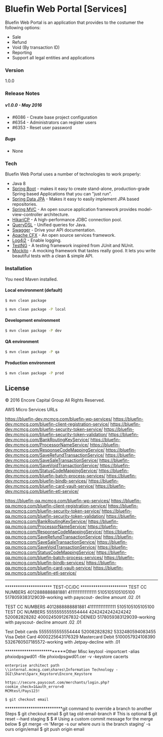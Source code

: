 # Bluefin Web Portal [Services]

Bluefin Web Portal is an application that provides to the costumer the following options:

  - Sale
  - Refund
  - Void (By transaction ID)
  - Reporting
  - Support all legal entities and applications 

### Version
1.0.0

### Release Notes
##### v1.0.0 - May 2016
* #6086 - Create base project configuration
* #6354 - Administrators can register users
* #6353 - Reset user password
##### Bugs
* None

### Tech

Bluefin Web Portal uses a number of technologies to work properly:

* Java 8
* [Spring Boot] - makes it easy to create stand-alone, production-grade Spring based Applications that you can "just run".
* [Spring Data JPA] - Makes it easy to easily implement JPA based repositories.
* [Spring MVC] - An open source application framework provides model-view-controller architecture.
* [HikariCP] - A high-performance JDBC connection pool.
* [QueryDSL] - Unified queries for Java.
* [Swagger] - Drive your API documentation.
* [Apache CFX] - An open source services framework.
* [Log4j2] - Enable logging.
* [TestNG] - A testing framework inspired from JUnit and NUnit. 
* [Mockito] - A mocking framework that tastes really good. It lets you write beautiful tests with a clean & simple API. 

### Installation

You need Maven installed.

#### **Local** environment (default)

```sh
$ mvn clean package
```
```sh
$ mvn clean package -P local
```

#### **Development** environment
```sh
$ mvn clean package -P dev
```

#### **QA** environment
```sh
$ mvn clean package -P qa
```

#### **Production** environment
```sh
$ mvn clean package -P prod
```

License
----

© 2016 Encore Capital Group All Rights Reserved.



[git-repo-url]: <http://tfs-prd.internal.mcmcg.com:8080/tfs/Encore/ICO/_git/Bluefin-web-portal-services>
[Spring Boot]: <http://projects.spring.io/spring-boot/>
[Spring Data JPA]: <http://projects.spring.io/spring-data-jpa/>
[Spring MVC]: <https://spring.io/guides/gs/rest-service/>
[QueryDSL]: <http://www.querydsl.com/>
[HikariCP]: <https://brettwooldridge.github.io/HikariCP/>
[Swagger]: <http://swagger.io/>
[Log4j2]: <http://logging.apache.org/log4j/2.x/>
[Apache CFX]: <http://cxf.apache.org/>
[Mockito]: <http://mockito.org/>
[TestNG]: <http://testng.org/doc/index.html>

AWS Micro Services URLs

https://bluefin-dev.mcmcg.com/bluefin-wp-services/
https://bluefin-dev.mcmcg.com/bluefin-client-registration-service/
https://bluefin-dev.mcmcg.com/bluefin-security-token-service/
https://bluefin-dev.mcmcg.com/bluefin-security-token-validation/
https://bluefin-dev.mcmcg.com/BankRoutingKeyService/
https://bluefin-dev.mcmcg.com/ProcessorNameService/
https://bluefin-dev.mcmcg.com/ResponseCodeMappingService/
https://bluefin-dev.mcmcg.com/SaveRefundTransactionService/
https://bluefin-dev.mcmcg.com/SaveSaleTransactionService/
https://bluefin-dev.mcmcg.com/SaveVoidTransactionService/
https://bluefin-dev.mcmcg.com/StatusCodeMappingService/
https://bluefin-dev.mcmcg.com/bluefin-batch-process-services/
https://bluefin-dev.mcmcg.com/bluefin-bindb-services/
https://bluefin-dev.mcmcg.com/bluefin-card-vault-service/
https://bluefin-dev.mcmcg.com/bluefin-etl-service/

https://bluefin-qa.mcmcg.com/bluefin-wp-services/
https://bluefin-qa.mcmcg.com/bluefin-client-registration-service/
https://bluefin-qa.mcmcg.com/bluefin-security-token-service/
https://bluefin-qa.mcmcg.com/bluefin-security-token-validation/
https://bluefin-qa.mcmcg.com/BankRoutingKeyService/
https://bluefin-qa.mcmcg.com/ProcessorNameService/
https://bluefin-qa.mcmcg.com/ResponseCodeMappingService/
https://bluefin-qa.mcmcg.com/SaveRefundTransactionService/
https://bluefin-qa.mcmcg.com/SaveSaleTransactionService/
https://bluefin-qa.mcmcg.com/SaveVoidTransactionService/
https://bluefin-qa.mcmcg.com/StatusCodeMappingService/
https://bluefin-qa.mcmcg.com/bluefin-batch-process-services/
https://bluefin-qa.mcmcg.com/bluefin-bindb-services/
https://bluefin-qa.mcmcg.com/bluefin-card-vault-service/
https://bluefin-qa.mcmcg.com/bluefin-etl-service/

*********************************************************
**********************	TEST-CC/DC  **********************
	TEST CC NUMBERS
	4012888888881881
	4111111111111111
	5105105105105100
	5178059383129039-working with payscout- decline amount .02 .01
	
TEST CC NUMBERS
4012888888881881
4111111111111111
5105105105105100
TEST DC NUMBERS
5555555555554444
4242424242424242
520082828282
4000245091267832-DENIED
5178059383129039-working with payscout- decline amount .02 .01

Test Debit cards
5555555555554444
520082828282
5332480594083455
Visa Debit Card
4000225643176329
Mastercard Debit
5100057924108390
5326760507185572-working with Jetpay-decline with .01

***************************Other Misc
	keytool -importcert -alias  phxiodpsgwd01 -file phxiodpsgwd01.cer -v -keystore cacerts 
	
	enterprise architect path
	\\internal.mcmcg.com\shares\Information Technology - IGI\Share\Sparx_Keystore\Encore_Keystore
	
	https://secure.payscout.com/merchants/login.php?cookie_check=1&auth_error=0
	MCMtest/Pays123!

	$ git checkout email
	
***************************git command to override a branch to another
Steps
$ git checkout email
$ git tag old-email-branch # This is optional
$ git reset --hard staging
$
$ # Using a custom commit message for the merge below
$ git merge -m 'Merge -s our where _ours_ is the branch staging' -s ours origin/email
$ git push origin email